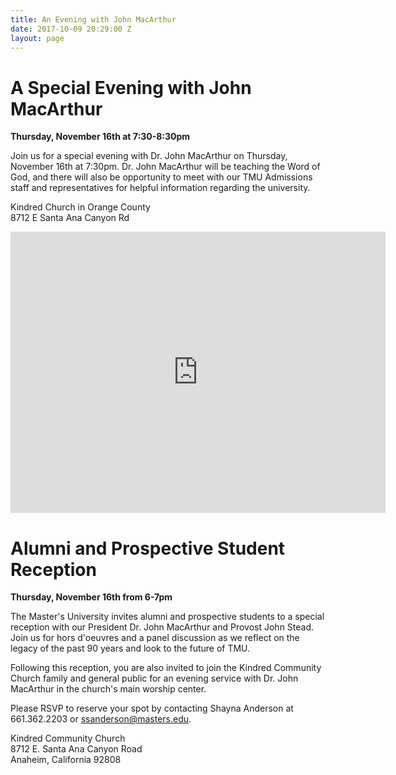 ```yaml
---
title: An Evening with John MacArthur
date: 2017-10-09 20:29:00 Z
layout: page
---
```


# A Special Evening with John MacArthur

**Thursday, November 16th at 7:30-8:30pm**

Join us for a special evening with Dr. John MacArthur on Thursday, November 16th at 7:30pm. Dr. John MacArthur will be teaching the Word of God, and there will also be opportunity to meet with our TMU Admissions staff and representatives for helpful information regarding the university.

Kindred Church in Orange County\
8712 E Santa Ana Canyon Rd

<iframe src="https://www.google.com/maps/embed?pb=!1m14!1m8!1m3!1d13251.897230909233!2d-117.722979!3d33.864553!3m2!1i1024!2i768!4f13.1!3m3!1m2!1s0x0%3A0x2f7b1722ef028651!2sKindred\+Community\+Church!5e0!3m2!1sen!2sus!4v1507581650928" width="600" height="450" frameborder="0" style="border:0" allowfullscreen></iframe>

# Alumni and Prospective Student Reception 

**Thursday, November 16th from 6-7pm**

The Master's University invites alumni and prospective students to a special reception with our President Dr. John MacArthur and Provost John Stead. Join us for hors d'oeuvres and a panel discussion as we reflect on the legacy of the past 90 years and look to the future of TMU.  

Following this reception, you are also invited to join the Kindred Community Church family and general public for an evening service with Dr. John MacArthur in the church's main worship center. 

Please RSVP to reserve your spot by contacting Shayna Anderson at 661.362.2203 or ssanderson@masters.edu.

Kindred Community Church\
8712 E. Santa Ana Canyon Road\
Anaheim, California 92808